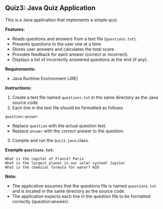 ## Quiz3: Java Quiz Application

This is a Java application that implements a simple quiz. 

**Features:**

* Reads questions and answers from a text file (`questions.txt`).
* Presents questions to the user one at a time.
* Stores user answers and calculates the total score.
* Provides feedback for each answer (correct or incorrect).
* Displays a list of incorrectly answered questions at the end (if any).

**Requirements:**

* Java Runtime Environment (JRE)

**Instructions:**

1. Create a text file named `questions.txt` in the same directory as the Java source code.
2. Each line in the text file should be formatted as follows:

```
question:answer
```

- Replace `question` with the actual question text.
- Replace `answer` with the correct answer to the question.

3. Compile and run the `Quiz3.java` class.

**Example `questions.txt`:**

```
What is the capital of France? Paris
What is the largest planet in our solar system? Jupiter
What is the chemical formula for water? H2O
```

**Note:**

* The application assumes that the questions file is named `questions.txt` and is located in the same directory as the source code.
* The application expects each line in the question file to be formatted correctly (question:answer).
